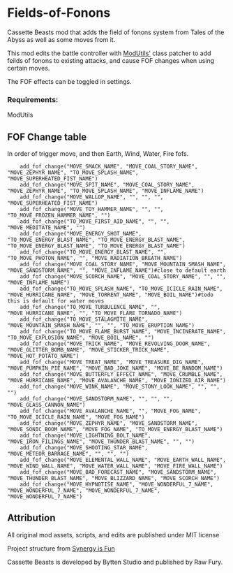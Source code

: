 # Fields-of-Fonons
Cassette Beasts mod that adds the field of fonons system from Tales of the Abyss as well as some moves from it.

This mod edits the battle controller with [ModUtils'](https://github.com/Yukitty/CassetteBeasts-modutils) class patcher to add feilds of fonons to existing attacks, and cause FOF changes when using certain moves.

The FOF effects can be toggled in settings.

### Requirements:
ModUtils

## FOF Change table
In order of trigger move, and then Earth, Wind, Water, Fire fofs.
```
	add_fof_change("MOVE_SMACK_NAME", "MOVE_COAL_STORY_NAME", "MOVE_ZEPHYR_NAME", "TO_MOVE_SPLASH_NAME", "MOVE_SUPERHEATED_FIST_NAME")
	add_fof_change("MOVE_SPIT_NAME", "MOVE_COAL_STORY_NAME", "MOVE_ZEPHYR_NAME", "TO_MOVE_SPLASH_NAME", "MOVE_INFLAME_NAME")
	add_fof_change("MOVE_WALLOP_NAME", "", "", "", "MOVE_SUPERHEATED_FIST_NAME")
	add_fof_change("MOVE_TOY_HAMMER_NAME", "", "", "TO_MOVE_FROZEN_HAMMER_NAME", "")
	add_fof_change("TO_MOVE_FIRST_AID_NAME", "", "", "MOVE_MEDITATE_NAME", "")
	add_fof_change("MOVE_ENERGY_SHOT_NAME", "TO_MOVE_ENERGY_BLAST_NAME", "TO_MOVE_ENERGY_BLAST_NAME", "TO_MOVE_ENERGY_BLAST_NAME", "TO_MOVE_ENERGY_BLAST_NAME")
	add_fof_change("TO_MOVE_ENERGY_BLAST_NAME", "", "TO_MOVE_PHOTON_NAME", "", "MOVE_RADIATION_BREATH_NAME")
	add_fof_change("MOVE_COAL_STORY_NAME", "MOVE_MOUNTAIN_SMASH_NAME", "MOVE_SANDSTORM_NAME", "", "MOVE_INFLAME_NAME")#close to default earth
	add_fof_change("MOVE_SCORCH_NAME", "MOVE_COAL_STORY_NAME", "", "", "MOVE_INFLAME_NAME")
	add_fof_change("TO_MOVE_SPLASH_NAME", "TO_MOVE_ICICLE_RAIN_NAME", "MOVE_HURRICANE_NAME", "MOVE_TORRENT_NAME", "MOVE_BOIL_NAME")#todo this is default for water moves
	add_fof_change("TO_MOVE_TURBULENCE_NAME", "", "MOVE_HURRICANE_NAME", "", "TO_MOVE_FLARE_TORNADO_NAME")
	add_fof_change("TO_MOVE_STALAGMITE_NAME", "MOVE_MOUNTAIN_SMASH_NAME", "", "", "TO_MOVE_ERUPTION_NAME")
	add_fof_change("TO_MOVE_FLAME_BURST_NAME", "MOVE_INCINERATE_NAME", "TO_MOVE_EXPLOSION_NAME", "MOVE_BOIL_NAME", "")
	add_fof_change("MOVE_TRICK_NAME", "MOVE_REVOLVING_DOOR_NAME", "MOVE_GLITTER_BOMB_NAME", "MOVE_STICKER_TRICK_NAME", "MOVE_HOT_POTATO_NAME")
	add_fof_change("MOVE_TREAT_NAME", "MOVE_TREASURE_DIG_NAME", "MOVE_PUMPKIN_PIE_NAME", "MOVE_BAD_JOKE_NAME", "MOVE_BE_RANDOM_NAME")
	add_fof_change("MOVE_BUTTERFLY_EFFECT_NAME", "MOVE_CRUMBLE_NAME", "MOVE_HURRICANE_NAME", "MOVE_AVALANCHE_NAME", "MOVE_IONIZED_AIR_NAME")
	add_fof_change("MOVE_WINK_NAME", "MOVE_STONY_LOOK_NAME", "", "", "")
	add_fof_change("MOVE_SANDSTORM_NAME", "", "", "", "MOVE_GLASS_CANNON_NAME")
	add_fof_change("MOVE_AVALANCHE_NAME", "", "MOVE_FOG_NAME", "TO_MOVE_ICICLE_RAIN_NAME", "MOVE_FOG_NAME")
	add_fof_change("MOVE_ZEPHYR_NAME", "MOVE_SANDSTORM_NAME", "MOVE_SONIC_BOOM_NAME", "MOVE_FOG_NAME", "TO_MOVE_ENERGY_BLAST_NAME")
	add_fof_change("MOVE_LIGHTNING_BOLT_NAME", "MOVE_IRON_FILINGS_NAME", "MOVE_THUNDER_BLAST_NAME", "", "")
	add_fof_change("MOVE_SHOOTING_STAR_NAME", "MOVE_METEOR_BARRAGE_NAME", "", "", "")
	add_fof_change("MOVE_ELEMENTAL_WALL_NAME", "MOVE_EARTH_WALL_NAME", "MOVE_WIND_WALL_NAME", "MOVE_WATER_WALL_NAME", "MOVE_FIRE_WALL_NAME")
	add_fof_change("MOVE_BAD_FORECAST_NAME", "MOVE_SANDSTORM_NAME", "MOVE_THUNDER_BLAST_NAME", "MOVE_BLIZZARD_NAME", "MOVE_SCORCH_NAME")
	add_fof_change("MOVE_HYPNOTISE_NAME", "MOVE_WONDERFUL_7_NAME", "MOVE_WONDERFUL_7_NAME", "MOVE_WONDERFUL_7_NAME", "MOVE_WONDERFUL_7_NAME")
```

## Attribution
All original mod assets, scripts, and edits are published under MIT license

Project structure from [Synergy is Fun](https://github.com/TheOnly8Z/CassetteBeasts_SynergyIsFun)

Cassette Beasts is developed by Bytten Studio and published by Raw Fury.